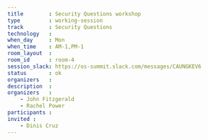```yaml
---
title        : Security Questions workshop
type         : working-session
track        : Security Questions
technology   :
when_day     : Mon
when_time    : AM-1,PM-1
room_layout  :
room_id      : room-4
session_slack: https://os-summit.slack.com/messages/CAUNGKEV6
status       : ok
organizers   :
description  :
organizers   :
    - John Fitzgerald
    - Rachel Power
participants :
invited :
    - Dinis Cruz
---
```

